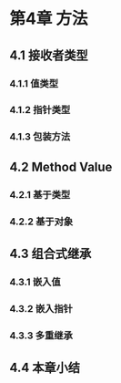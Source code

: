 # 第4章 方法

## 4.1 接收者类型
### 4.1.1 值类型
### 4.1.2 指针类型
### 4.1.3 包装方法
## 4.2 Method Value
### 4.2.1 基于类型
### 4.2.2 基于对象
## 4.3 组合式继承
### 4.3.1 嵌入值
### 4.3.2 嵌入指针
### 4.3.3 多重继承
## 4.4 本章小结